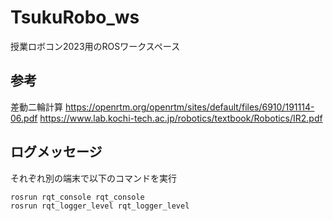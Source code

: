 # TsukuRobo_ws
授業ロボコン2023用のROSワークスペース

## 参考
差動二輪計算
https://openrtm.org/openrtm/sites/default/files/6910/191114-06.pdf
https://www.lab.kochi-tech.ac.jp/robotics/textbook/Robotics/IR2.pdf

## ログメッセージ
それぞれ別の端末で以下のコマンドを実行
```
rosrun rqt_console rqt_console
rosrun rqt_logger_level rqt_logger_level
```
